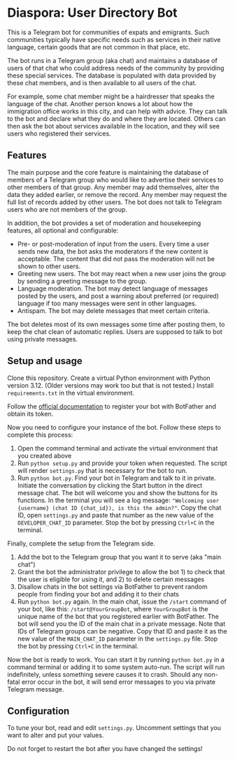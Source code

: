 # Diaspora: User Directory Bot

This is a Telegram bot for communities of expats and emigrants.  Such communities typically have specific needs such as services in their native language, certain goods that are not common in that place, etc.

The bot runs in a Telegram group (aka chat) and maintains a database of users of that chat who could address needs of the community by providing these special services.  The database is populated with data provided by these chat members, and is then available to all users of the chat.

For example, some chat member might be a hairdresser that speaks the language of the chat.  Another person knows a lot about how the immigration office works in this city, and can help with advice.  They can talk to the bot and declare what they do and where they are located.  Others can then ask the bot about services available in the location, and they will see users who registered their services.

## Features

The main purpose and the core feature is maintaining the database of members of a Telegram group who would like to advertise their services to other members of that group.  Any member may add themselves, alter the data they added earlier, or remove the record.  Any member may request the full list of records added by other users.  The bot does not talk to Telegram users who are not members of the group.

In addition, the bot provides a set of moderation and housekeeping features, all optional and configurable:

- Pre- or post-moderation of input from the users.  Every time a user sends new data, the bot asks the moderators if the new content is acceptable.  The content that did not pass the moderation will not be shown to other users.
- Greeting new users.  The bot may react when a new user joins the group by sending a greeting message to the group.
- Language moderation.  The bot may detect language of messages posted by the users, and post a warning about preferred (or required) language if too many messages were sent in other languages.
- Antispam.  The bot may delete messages that meet certain criteria.

The bot deletes most of its own messages some time after posting them, to keep the chat clean of automatic replies.  Users are supposed to talk to bot using private messages.

## Setup and usage

Clone this repository.  Create a virtual Python environment with Python version 3.12.  (Older versions may work too but that is not tested.) Install `requirements.txt` in the virtual environment.

Follow the [official documentation](https://core.telegram.org/bots#how-do-i-create-a-bot) to register your bot with BotFather and obtain its token.

Now you need to configure your instance of the bot.  Follow these steps to complete this process:
1. Open the command terminal and activate the virtual environment that you created above
2. Run `python setup.py` and provide your token when requested.  The script will render `settings.py` that is necessary for the bot to run.
3. Run `python bot.py`.  Find your bot in Telegram and talk to it in private.  Initiate the conversation by clicking the Start button in the direct message chat.  The bot will welcome you and show the buttons for its functions.  In the terminal you will see a log message: `"Welcoming user {username} (chat ID {chat_id}), is this the admin?"`.  Copy the chat ID, open `settings.py` and paste that number as the new value of the `DEVELOPER_CHAT_ID` parameter.  Stop the bot by pressing `Ctrl+C` in the terminal.

Finally, complete the setup from the Telegram side.

1. Add the bot to the Telegram group that you want it to serve (aka "main chat")
2. Grant the bot the administrator privilege to allow the bot 1) to check that the user is eligible for using it, and 2) to delete certain messages
3. Disallow chats in the bot settings via BotFather to prevent random people from finding your bot and adding it to their chats
4. Run `python bot.py` again.  In the main chat, issue the `/start` command of your bot, like this: `/start@YourGroupBot`, where `YourGroupBot` is the unique name of the bot that you registered earlier with BotFather.  The bot will send you the ID of the main chat in a private message.  Note that IDs of Telegram groups can be negative.  Copy that ID and paste it as the new value of the `MAIN_CHAT_ID` parameter in the `settings.py` file.  Stop the bot by pressing `Ctrl+C` in the terminal.

Now the bot is ready to work.  You can start it by running `python bot.py` in a command terminal or adding it to some system auto-run.  The script will run indefinitely, unless something severe causes it to crash.  Should any non-fatal error occur in the bot, it will send error messages to you via private Telegram message.

## Configuration

To tune your bot, read and edit `settings.py`.  Uncomment settings that you want to alter and put your values.

Do not forget to restart the bot after you have changed the settings!
